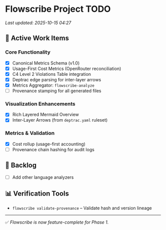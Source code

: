 # Flowscribe Project TODO

_Last updated: 2025-10-15 04:27_

## 🚀 Active Work Items

### Core Functionality
- [x] Canonical Metrics Schema (v1.0)
- [x] Usage-First Cost Metrics (OpenRouter reconciliation)
- [x] C4 Level 2 Violations Table integration
- [x] Deptrac edge parsing for inter-layer arrows
- [x] Metrics Aggregator: `flowscribe-analyze`
- [ ] Provenance stamping for all generated files

### Visualization Enhancements
- [x] Rich Layered Mermaid Overview
- [x] Inter-Layer Arrows (from `deptrac.yaml` ruleset)

### Metrics & Validation
- [x] Cost rollup (usage-first accounting)
- [ ] Provenance chain hashing for audit logs

## 🧩 Backlog
- [ ] Add other language analyzers

## 📊 Verification Tools
- `flowscribe validate-provenance` – Validate hash and version lineage

---

✅ *Flowscribe is now feature-complete for Phase 1.*
